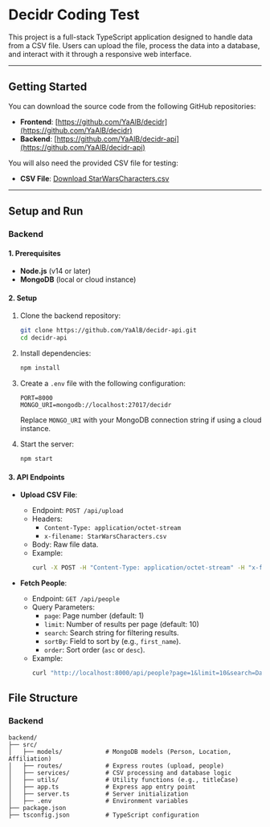 # **Decidr Coding Test**

This project is a full-stack TypeScript application designed to handle data from a CSV file. Users can upload the file, process the data into a database, and interact with it through a responsive web interface.

---

## **Getting Started**

You can download the source code from the following GitHub repositories:

- **Frontend**: [https://github.com/YaAlB/decidr](https://github.com/YaAlB/decidr)
- **Backend**: [https://github.com/YaAlB/decidr-api](https://github.com/YaAlB/decidr-api)

You will also need the provided CSV file for testing:
- **CSV File**: [Download StarWarsCharacters.csv](StarWarsCharacters.csv)

---

## **Setup and Run**

### **Backend**

#### **1. Prerequisites**
- **Node.js** (v14 or later)
- **MongoDB** (local or cloud instance)

#### **2. Setup**
1. Clone the backend repository:
   ```bash
   git clone https://github.com/YaAlB/decidr-api.git
   cd decidr-api
   ```

2. Install dependencies:
   ```bash
   npm install
   ```

3. Create a `.env` file with the following configuration:
   ```plaintext
   PORT=8000
   MONGO_URI=mongodb://localhost:27017/decidr
   ```

   Replace `MONGO_URI` with your MongoDB connection string if using a cloud instance.

4. Start the server:
   ```bash
   npm start
   ```

#### **3. API Endpoints**
- **Upload CSV File**:
  - Endpoint: `POST /api/upload`
  - Headers:
    - `Content-Type: application/octet-stream`
    - `x-filename: StarWarsCharacters.csv`
  - Body: Raw file data.
  - Example:
    ```bash
    curl -X POST -H "Content-Type: application/octet-stream" -H "x-filename: StarWarsCharacters.csv" --data-binary @StarWarsCharacters.csv http://localhost:8000/api/upload
    ```

- **Fetch People**:
  - Endpoint: `GET /api/people`
  - Query Parameters:
    - `page`: Page number (default: 1)
    - `limit`: Number of results per page (default: 10)
    - `search`: Search string for filtering results.
    - `sortBy`: Field to sort by (e.g., `first_name`).
    - `order`: Sort order (`asc` or `desc`).
  - Example:
    ```bash
    curl "http://localhost:8000/api/people?page=1&limit=10&search=Darth&sortBy=first_name&order=asc"
    ```

## **File Structure**

### **Backend**
```
backend/
├── src/
│   ├── models/            # MongoDB models (Person, Location, Affiliation)
│   ├── routes/            # Express routes (upload, people)
│   ├── services/          # CSV processing and database logic
│   ├── utils/             # Utility functions (e.g., titleCase)
│   ├── app.ts             # Express app entry point
│   ├── server.ts          # Server initialization
│   ├── .env               # Environment variables
├── package.json
├── tsconfig.json          # TypeScript configuration
```